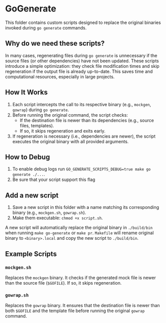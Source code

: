# GoGenerate

This folder contains custom scripts designed to replace the original binaries invoked during `go generate` commands. 

## Why do we need these scripts?

In many cases, regenerating files during `go generate` is unnecessary if the source files (or other dependencies) have not been updated. 
These scripts introduce a simple optimization: they check file modification times and skip regeneration if the output file is already up-to-date. 
This saves time and computational resources, especially in large projects.

## How It Works

1. Each script intercepts the call to its respective binary (e.g., `mockgen`, `gowrap`) during `go generate`.
2. Before running the original command, the script checks:
    - If the destination file is newer than its dependencies (e.g., source files, templates).
    - If so, it skips regeneration and exits early.
3. If regeneration is necessary (i.e., dependencies are newer), the script executes the original binary with all provided arguments.

## How to Debug
1. To enable debug logs run `GO_GENERATE_SCRIPTS_DEBUG=true make go generate ./...`.
2. Be sure that your script support this flag

## Add a new script

1. Save a new script in this folder with a name matching its corresponding binary (e.g., `mockgen.sh`, `gowrap.sh`).
2. Make them executable: `chmod +x script.sh`.

A new script will automatically replace the original binary in `./build/bin` when running `make go-generate` or `make pr`. 
`Makefile` will rename original binary to `<binary>.local` and copy the new script to `./build/bin`.

## Example Scripts

### `mockgen.sh`
Replaces the `mockgen` binary. It checks if the generated mock file is newer than the source file (`$GOFILE`). If so, it skips regeneration.

### `gowrap.sh`
Replaces the `gowrap` binary. It ensures that the destination file is newer than both `$GOFILE` and the template file before running the original `gowrap` command.
